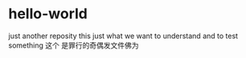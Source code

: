 # hello-world
just another reposity
this just what we want to understand and to test something
这个 是罪行的奇偶发文件佛为
